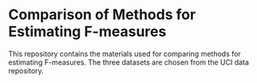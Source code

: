 # Comparison of Methods for Estimating F-measures

This repository contains the materials used for comparing methods for estimating F-measures. The three datasets are chosen from the UCI data repository.
